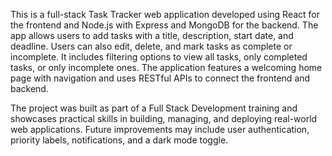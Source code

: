 This is a full-stack Task Tracker web application developed using React for the frontend and Node.js with Express and MongoDB for the backend. The app allows users to add tasks with a title, description, start date, and deadline. Users can also edit, delete, and mark tasks as complete or incomplete. It includes filtering options to view all tasks, only completed tasks, or only incomplete ones. The application features a welcoming home page with navigation and uses RESTful APIs to connect the frontend and backend.

The project was built as part of a Full Stack Development training and showcases practical skills in building, managing, and deploying real-world web applications. Future improvements may include user authentication, priority labels, notifications, and a dark mode toggle.

